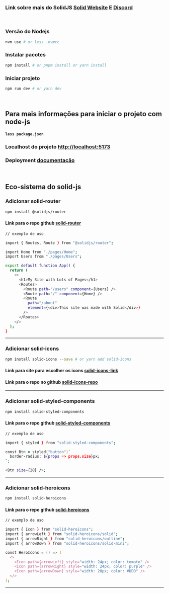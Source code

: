 ### Link sobre mais do SolidJS [Solid Website](https://solidjs.com) E [Discord](https://discord.com/invite/solidjs)

<br />

### Versão do Nodejs 

```zsh
nvm use # or less .nvmrc
```

### Instalar pacotes

```bash
npm install # or pnpm install or yarn install
```

### Iniciar projeto
```zsh
npm run dev # or yarn dev
```
<br />

## Para mais informações para iniciar o projeto com node-js
#### `less package.json`

### Localhost do projeto [http://localhost:5173](http://localhost:5173)

### Deployment [documentação](https://vitejs.dev/guide/static-deploy.html)

<br />

## Eco-sistema do solid-js

### Adicionar solid-router
```zsh
npm install @solidjs/router
```
#### Link para o repo github [solid-router](https://github.com/solidjs/solid-router)

```zsh
// exemplo de uso 

import { Routes, Route } from "@solidjs/router";

import Home from "./pages/Home";
import Users from "./pages/Users";

export default function App() {
  return (
    <>
      <h1>My Site with Lots of Pages</h1>
      <Routes>
        <Route path="/users" component={Users} />
        <Route path="/" component={Home} />
        <Route
          path="/about"
          element={<div>This site was made with Solid</div>}
        />
      </Routes>
    </>
  );
}
```
<hr />

### Adicionar solid-icons
```zsh
npm install solid-icons --save # or yarn add solid-icons
```
#### Link para site para escolher os icons [solid-icons-link](https://solid-icons.vercel.app/)

#### Link para o repo no github [solid-icons-repo](https://github.com/x64Bits/solid-icons)

<hr />

### Adicionar solid-styled-components
```zsh
npm install solid-styled-components
```
#### Link para o repo github [solid-styled-components](https://github.com/solidjs/solid-styled-components)

```zsh
// exemplo de uso

import { styled } from "solid-styled-components";

const Btn = styled("button")`
  border-radius: ${props => props.size}px;
`;

<Btn size={20} />;
```
<hr />

### Adicionar solid-heroicons
```zsh
npm install solid-heroicons
```
#### Link para o repo github [solid-heroicons](https://github.com/amoutonbrady/solid-heroicons)

```zsh
// exemplo de uso

import { Icon } from "solid-heroicons";
import { arrowLeft } from "solid-heroicons/solid";
import { arrowRight } from "solid-heroicons/outline";
import { arrowDown } from "solid-heroicons/solid-mini";

const HeroIcons = () => (
  <>
    <Icon path={arrowLeft} style="width: 24px; color: tomato" />
    <Icon path={arrowRight} style="width: 24px; color: purple" />
    <Icon path={arrowDown} style="width: 20px; color: #DDD" />
  </>
);
```
<hr />